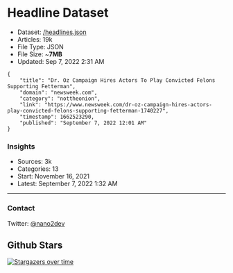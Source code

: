 # Headline Dataset

- Dataset: [/headlines.json](https://raw.githubusercontent.com/fwd/news/master/headlines.json) 
- Articles: 19k
- File Type: JSON
- File Size: ~**7MB**
- Updated: Sep 7, 2022 2:31 AM

```
{
    "title": "Dr. Oz Campaign Hires Actors To Play Convicted Felons Supporting Fetterman",
    "domain": "newsweek.com",
    "category": "nottheonion",
    "link": "https://www.newsweek.com/dr-oz-campaign-hires-actors-play-convicted-felons-supporting-fetterman-1740227",
    "timestamp": 1662523290,
    "published": "September 7, 2022 12:01 AM"
}
```

### Insights

- Sources: 3k
- Categories: 13
- Start: November 16, 2021
- Latest: September 7, 2022 1:32 AM

---

### Contact 

Twitter: [@nano2dev](https://twitter.com/nano2dev)

## Github Stars

[![Stargazers over time](https://starchart.cc/fwd/news.svg)](https://starchart.cc/fwd/news)
